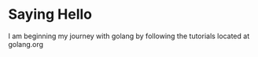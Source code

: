 # Saying Hello
I am beginning my journey with golang by following the tutorials located at golang.org
